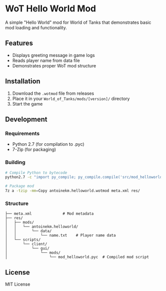 # WoT Hello World Mod

A simple "Hello World" mod for World of Tanks that demonstrates basic mod loading and functionality.

## Features

- Displays greeting message in game logs
- Reads player name from data file
- Demonstrates proper WoT mod structure

## Installation

1. Download the `.wotmod` file from releases
2. Place it in your `World_of_Tanks/mods/[version]/` directory
3. Start the game

## Development

### Requirements

- Python 2.7 (for compilation to .pyc)
- 7-Zip (for packaging)

### Building

```bash
# Compile Python to bytecode
python2.7 -c "import py_compile; py_compile.compile('src/mod_helloworld.py', 'build/mod_helloworld.pyc')"

# Package mod
7z a -tzip -mm=Copy antoinekm.helloworld.wotmod meta.xml res/
```

### Structure

```
├── meta.xml              # Mod metadata
├── res/
│   ├── mods/
│   │   └── antoinekm.helloworld/
│   │       └── data/
│   │           └── name.txt    # Player name data
│   └── scripts/
│       └── client/
│           └── gui/
│               └── mods/
│                   └── mod_helloworld.pyc  # Compiled mod script
```

## License

MIT License
